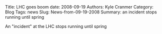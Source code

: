 Title: LHC goes boom
date: 2008-09-19
Authors: Kyle Cranmer
Category: Blog
Tags: news
Slug: News-from-09-19-2008
Summary:  an incident stops running until spring 
 

 An "incident" at the LHC stops running until spring 
 